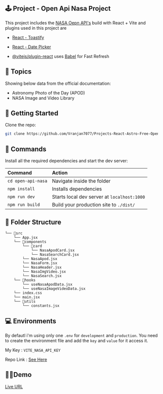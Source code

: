 ## 🕹️ Project - Open Api Nasa Project

This project includes the [NASA Oepn API's](https://api.nasa.gov/) build with React + Vite and plugins used in this project are

- [React - Toastify](https://www.npmjs.com/package/react-toastify)

- [React - Date Picker](https://www.npmjs.com/package/react-datepicker)

- [@vitejs/plugin-react](https://github.com/vitejs/vite-plugin-react/blob/main/packages/plugin-react/README.md) uses [Babel](https://babeljs.io/) for Fast Refresh

## 🔗 Topics

Showing below data from the official documentation:

- Astronomy Photo of the Day (APOD)
- NASA Image and Video Library

## 🚀 Getting Started

Clone the repo:

```bash
git clone https://github.com/Vranjan7077/Projects-React-Astro-Free-Open-Apis.git
```

## 🧞 Commands

Install all the required dependencies and start the dev server:

| Command            | Action                                      |
| :----------------- | :------------------------------------------ |
| `cd open-api-nasa` | Navigate inside the folder                  |
| `npm install`      | Installs dependencies                       |
| `npm run dev`      | Starts local dev server at `localhost:1000` |
| `npm run build`    | Build your production site to `./dist/`     |

## 📓 Folder Structure

```
└── 📁src
    └── App.jsx
    └── 📁components
        └── 📁card
            └── NasaApodCard.jsx
            └── NasaSearchCard.jsx
        └── NasaApod.jsx
        └── NasaForm.jsx
        └── NasaHeader.jsx
        └── NasaImgVideo.jsx
        └── NasaSearch.jsx
    └── 📁hooks
        └── useNasaApodData.jsx
        └── useNasaImageVideoData.jsx
    └── index.css
    └── main.jsx
    └── 📁utils
        └── constants.jsx
```

## 💻 Environments

By defautl i'm using only one `.env` for `development` and `production`. You need to create the environment file and add the `key` and `value` for it access it.

My Key : `VITE_NASA_API_KEY`

Repo Link : [See Here](https://github.com/Vranjan7077/Projects-React-Astro-Free-Open-Apis/tree/master/open-api-nasa)

## 🧑‍🎓Demo

[Live URL](https://open-api-demo-nasa.netlify.app/)
